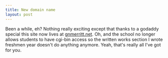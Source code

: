 ```yaml
---
title: New domain name
layout: post
---
```


Been a while, eh? Nothing really exciting except that thanks to a
godaddy special this site now lives at
[gnmerritt.net](href="http://gnmerritt.net"). Oh, and the school no
longer allows students to have cgi-bin access so the written works
section I wrote freshmen year doesn't do anything anymore. Yeah,
that's really all I've got for you.